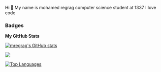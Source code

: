 Hi 👋 My name is mohamed regrag
computer science student at 1337
I love code

### Badges

<b>My GitHub Stats</b>

<a href="http://www.github.com/mregrag"><img src="https://github-readme-stats.vercel.app/api?username=mregrag&show_icons=true&hide=&count_private=true&title_color=0891b2&text_color=ffffff&icon_color=0891b2&bg_color=1c1917&hide_border=true&show_icons=true" alt="mregrag's GitHub stats" /></a>

<a href="http://www.github.com/mregrag"><img src="https://github-readme-streak-stats.herokuapp.com/?user=mregrag&stroke=ffffff&background=1c1917&ring=0891b2&fire=0891b2&currStreakNum=ffffff&currStreakLabel=0891b2&sideNums=ffffff&sideLabels=ffffff&dates=ffffff&hide_border=true" /></a>

<a href="https://github.com/mregrag" align="left"><img src="https://github-readme-stats.vercel.app/api/top-langs/?username=mregrag&langs_count=10&title_color=0891b2&text_color=ffffff&icon_color=0891b2&bg_color=1c1917&hide_border=true&locale=en&custom_title=Top%20%Languages" alt="Top Languages" /></a>
